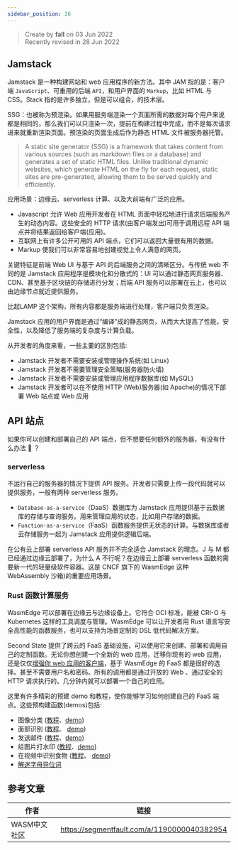 ```yaml
---
sidebar_position: 26
---
```


> Create by **fall** on 03 Jun 2022<br/>
> Recently revised in 28 Jun 2022

## Jamstack

Jamstack 是一种构建网站和 web 应用程序的新方法。其中 JAM 指的是：客户端 `JavaScript`、可重用的后端 `API`，和用户界面的 `Markup`，比如 HTML 与 CSS。Stack 指的是许多独立，但是可以组合，的技术层。

SSG：也被称为预渲染。如果用服务端渲染一个页面所需的数据对每个用户来说都是相同的，那么我们可以只渲染一次，提前在构建过程中完成，而不是每次请求进来就重新渲染页面。预渲染的页面生成后作为静态 HTML 文件被服务器托管。

> A static site generator (SSG) is a framework that takes content from various sources (such as markdown files or a database) and generates a set of static HTML files. Unlike traditional dynamic websites, which generate HTML on the fly for each request, static sites are pre-generated, allowing them to be served quickly and efficiently.

应用场景：边缘云、serverless 计算、以及大前端有广泛的应用。

- Javascript 允许 Web 应用开发者在 HTML 页面中轻松地进行请求后端服务产生的动态内容。这些安全的 HTTP 请求(由客户端发出)可用于调用远程 API 端点并将结果返回给客户端(应用)。
- 互联网上有许多公开可用的 API 端点，它们可以返回大量很有用的数据。
- Markup 使我们可以非常容易地创建视觉上令人满意的网页。

关键特征是前端 Web UI 与基于 API 的后端服务之间的清晰区分。与传统 web 不同的是 Jamstack 应用程序是模块化和分散式的：UI 可以通过静态网页服务器、CDN、甚至基于区块链的存储进行分发；后端 API 服务可以部署在云上，也可以由边缘节点就近提供服务。

比起LAMP 这个架构，所有内容都是服务端进行处理，客户端只负责渲染。

Jamstack 应用的用户界面是通过“编译”成的静态网页，从而大大提高了性能，安全性，以及降低了服务端的复杂度与计算负载。 

从开发者的角度来看，一些主要的区别包括:

- Jamstack 开发者不需要安装或管理操作系统(如 Linux)
- Jamstack 开发者不需要管理安全策略(服务器防火墙)
- Jamstack 开发者不需要安装或管理应用程序数据库(如 MySQL)
- Jamstack 开发者可以在不使用 HTTP (Web)服务器(如 Apache)的情况下部署 Web 站点或 Web 应用

## API 站点

如果你可以创建和部署自己的 API 端点，但不想要任何额外的服务器，有没有什么办法 🤔 ？

### serverless

不运行自己的服务器的情况下提供 API 服务。开发者只需要上传一段代码就可以提供服务，一般有两种 serverless 服务。

- `Database-as-a-service`（DaaS）数据库为 Jamstack 应用提供基于云数据库的存储与查询服务。用来管理应用的状态，比如用户存储的数据。
- `Function-as-a-service`（FaaS）函数服务提供无状态的计算。与数据库或者云存储服务一起为 Jamstack 应用提供逻辑后端。

在公有云上部署 serverless API 服务并不完全适合 Jamstack 的理念。J 与 M 都已经通过边缘云部署了，为什么 A 不行呢？在边缘云上部署 serverless 函数的需要新一代的轻量级软件容器。这是 CNCF 旗下的 WasmEdge 这种 WebAssembly 沙箱)的重要应用场景。

### Rust 函数计算服务

WasmEdge 可以部署在边缘云与边缘设备上。它符合 OCI 标准，能被 CRI-O 与 Kubernetes 这样的工具调度与管理。WasmEdge 可以让开发者用 Rust 语言写安全高性能的函数服务，也可以支持为场景定制的 DSL 低代码解决方案。

Second State 提供了跨云的 FaaS 基础设施，可以使用它来创建、部署和调用自己的定制函数。无论你想创建一个全新的 web 应用，迁移你现有的 web 应用，还是仅仅[增强你 web 应用的客户端](https://link.segmentfault.com/?enc=EozOFEChJzrqkpnvCEzzJA%3D%3D.MQomx%2Bf8b8tIiByb6V%2BbGGMBg2jFJ0U%2Fz6Rwvmv88VjcnJNODjdFJ%2B2vz3ZW6Jd01HMbmSAN4J4BOONGCvdgn6oF9k5juxW3jCJZve7GAXas0g%2Fi%2B8RMarjG9aqM2f3aWn0UcSUCGtsa%2BBqBzu4qFg%3D%3D)，基于 WasmEdge 的 FaaS 都是很好的选择。甚至不需要用户名和密码。所有的调用都是通过开放的 Web 、通过安全的 HTTP 请求执行的。几分钟内就可以部署一个自己的应用。

这里有许多精彩的预建 demo 和教程，使你能够学习如何创建自己的 FaaS 端点。这些预构建函数(demos)包括:

- 图像分类 ([教程](https://link.segmentfault.com/?enc=i0xMx43kMiWPTb0x5wx8rg%3D%3D.VUp%2FGc%2FNm7itj71cXa083pOKKZ%2F%2B1%2Feo1bKKI9xpH9H4dlQRH4Zfour%2BuR2RTT3LmHp%2Ft4AHr9K4ZV7cYwo3Nw%3D%3D)、[demo](https://link.segmentfault.com/?enc=m%2F%2B95MQ8KbPEhWRs1OR6dw%3D%3D.7FFH1C9PteX2G9%2FVcw7caU6SZTRB%2FRJA1BldSMZfCvqi4B3Er%2FvsezsAYyvQkokppZ2NCdFVdCwWwf9GI8ljGa4hbuAn1WRh%2FjvjVxt4LcE%3D))
- 面部识别 ([教程](https://link.segmentfault.com/?enc=AQLQq3HaPuFaPOuxAqEVdg%3D%3D.pOWOQTst5WTmGs2hlllyvwh%2FHTJFz1M8xpXP%2F%2FPKsUGl9DGMRCVdMxIuHh9TxIsrSvChssfXxDUhK3l8dyBmlw%3D%3D)、 [demo](https://link.segmentfault.com/?enc=UcPaTmFw4atW2MrFpfspHQ%3D%3D.JhLD3TBiv%2B92FQf9%2BO9gzPmQ738emQl%2Bj9NquJmNFXTWirqy2Yps6VzIf4C55oQmtBsw2FV1cXYcj%2BARckDEkJl4ffyvgEjW0msdijFDGAw%3D))
- 发送邮件 ([教程](https://link.segmentfault.com/?enc=tgsoBgdLOCxWP9L3%2FhX38w%3D%3D.cK7EudqqFLsCdKE0mcpHoIldk8U2EU2lbOH8Pzn5OgIKAIizAZJFuiOjaPeImeUu%2Bv20wGLlYYuEhDNm6LUIKn8W5II4x%2FHTaCsyZ0fljQ4%3D)、[demo](https://link.segmentfault.com/?enc=ooaDgT6KavZzN%2BPYNpj58A%3D%3D.l6%2B7wHiM1PpPQBrLf9gDRpEgvWQ87euXpMmXHwEuuXkfN%2FGJ3WpDjRcbVnrctCNN89djSwKbIhecFk8S4m0FmxXH5qRfjLq%2F7Oln7JXIlLQ%3D))
- 给图片打水印 ([教程](https://link.segmentfault.com/?enc=S2dF%2FqWrFIpoDOqNIEdtVw%3D%3D.PdrWYcwzWUNxvsYG4atq0zUEdAvuv2ge2qSXSLTz2bucoZ63%2B4zWFc5xr%2F%2FIr%2F%2BEeNl3LmwXRAY5k2DBr9fQFMGwH5WxRHxu1x8lhO3B6%2FU%3D)、[demo](https://link.segmentfault.com/?enc=CH0oIY%2FTdm%2FXm3toCOqEOg%3D%3D.aIYlL0QAsdJi6H6E7jiIX79CvSXSIO6wDN27NYzaO0ql9jg0ncVDG62aoT7NNp3HCl78orZj3ciRhLyyU5dx03xHQq2f84EAUUn99YPWfW4lj1hZC%2FeAqmyml5pbwH6H))
- 在视频中识别食物 ([教程](https://link.segmentfault.com/?enc=plRW2eRZeVOqX8N8nNHu8g%3D%3D.czpczJfxbylkUMpmm1%2FWVbDqHxoV%2FLMSCG3BVgHUgDTnmFm8p1Kx1ldQqyYVKAj6ATGrc%2FkMy0KFt5wcZ2xI0Nq2QCTAPa0fYwDJuxursSA%3D)、 [demo](https://link.segmentfault.com/?enc=5mapswCrdSgugYRtXNz0oA%3D%3D.PunmV1B%2BybXlEYyRQ9JegPEzFx2miWouGSlwD45NG63ig6xDn4JWFKjuYqZY%2FQxWzKcuk4RWfpFjHQ9MjXU9LzKiUAimlnSWgqOFdCUOE19bQ7qkNMb2z86kEwcpSxDC))
- [解迷字母异位词](https://medium.com/wasm/solving-anagrams-with-webassembly-as-a-service-bee4c4af7864)

## 参考文章

| 作者         | 链接                                        |
| ------------ | ------------------------------------------- |
| WASM中文社区 | https://segmentfault.com/a/1190000040382954 |

